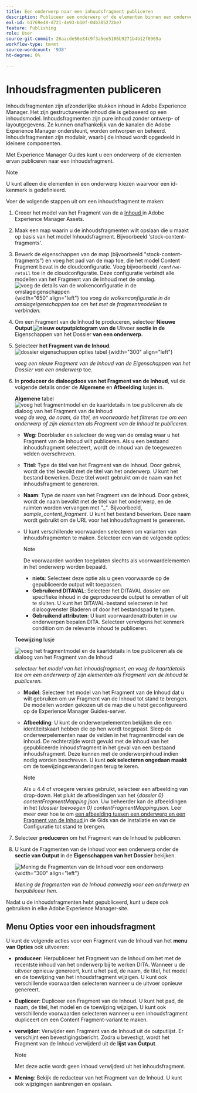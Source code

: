 ```yaml
---
title: Een onderwerp naar een inhoudsfragment publiceren
description: Publiceer een onderwerp of de elementen binnen een onderwerp aan een Fragment van de Inhoud in AEM Guides.  Leer hoe te om de aanwezige Fragments van de Inhoud voor een onderwerp te bekijken en hen opnieuw te publiceren.
exl-id: b1769e48-d721-4e93-b10f-04b385272be7
feature: Publishing
role: User
source-git-commit: 26aacde56e84c9f3a5ee5106b9271b4b12f8969a
workflow-type: tm+mt
source-wordcount: '938'
ht-degree: 0%

---
```


# Inhoudsfragmenten publiceren

Inhoudsfragmenten zijn afzonderlijke stukken inhoud in Adobe Experience Manager. Het zijn gestructureerde inhoud die is gebaseerd op een inhoudsmodel. Inhoudsfragmenten zijn pure inhoud zonder ontwerp- of layoutgegevens. Ze kunnen onafhankelijk van de kanalen die Adobe Experience Manager ondersteunt, worden ontworpen en beheerd. Inhoudsfragmenten zijn modulair, waarbij de inhoud wordt opgedeeld in kleinere componenten.

Met Experience Manager Guides kunt u een onderwerp of de elementen ervan publiceren naar een inhoudsfragment.

>[!NOTE]
>
>U kunt alleen die elementen in een onderwerp kiezen waarvoor een id-kenmerk is gedefinieerd.


Voer de volgende stappen uit om een inhoudsfragment te maken:

1. Creeer het model van het Fragment van de a [ Inhoud ](https://experienceleague.adobe.com/docs/experience-manager-65/assets/content-fragments/content-fragments-models.html?lang=nl-NL) in Adobe Experience Manager Assets.
1. Maak een map waarin u de inhoudsfragmenten wilt opslaan die u maakt op basis van het model Inhoudsfragment. Bijvoorbeeld &#39;stock-content-fragments&#39;.
1. Bewerk de eigenschappen van de map (bijvoorbeeld &quot;stock-content-fragments&quot;) en voeg het pad van de map toe, die het model Content Fragment bevat in de cloudconfiguratie.
Voeg bijvoorbeeld `/conf/we-retail` toe in de cloudconfiguratie. Deze configuratie verbindt alle modellen van het Fragment van de Inhoud met de omslag.\
   ![ voeg de details van de wolkenconfiguratie in de omslageigenschappen ](images/fragment-folder-cloud-configuration.png){width="650" align="left"} toe
   *voeg de wolkenconfiguratie in de omslageigenschappen toe om het met de fragmentmodellen te verbinden.*

1. Om een Fragment van de Inhoud te produceren, selecteer **Nieuwe Output ![ nieuw outputpictogram ](./images/Add_icon.svg) van de** Uitvoer **sectie in de** Eigenschappen van het Dossier **van een onderwerp.**
1. Selecteer **het Fragment van de Inhoud**.\
   ![ dossier eigenschappen opties tabel ](./images/file-properties-outputs-tab-new.png) {width="300" align="left"}

   *voeg een nieuw Fragment van de Inhoud van de Eigenschappen van het Dossier van een onderwerp* toe.

1. In **produceer de dialoogdoos van het Fragment van de Inhoud**, vul de volgende details onder de **Algemene** en **Afbeelding** lusjes in.

   **Algemene** tabel
   ![ voeg het fragmentmodel en de kaartdetails in toe publiceren als de dialoog van het Fragment van de Inhoud ](images/generate-content-fragment.png)
   *voeg de weg, de naam, de titel, en voorwaarde het filtreren toe om een onderwerp of zijn elementen als Fragment van de Inhoud te publiceren.*


   * **Weg**: Doorblader en selecteer de weg van de omslag waar u het Fragment van de Inhoud wilt publiceren. Als u een bestaand inhoudsfragment selecteert, wordt de inhoud van de toegewezen velden overschreven.
   * **Titel**: Type de titel van het Fragment van de Inhoud. Door gebrek, wordt de titel bevolkt met de titel van het onderwerp. U kunt het bestand bewerken. Deze titel wordt gebruikt om de naam van het inhoudsfragment te genereren.
   * **Naam**: Type de naam van het Fragment van de Inhoud. Door gebrek, wordt de naam bevolkt met de titel van het onderwerp, en de ruimten worden vervangen met &quot;_&quot;. Bijvoorbeeld, *sample_content_fragment*. U kunt het bestand bewerken.  Deze naam wordt gebruikt om de URL voor het inhoudsfragment te genereren.

   * U kunt verschillende voorwaarden selecteren om varianten van inhoudsfragmenten te maken. Selecteer een van de volgende opties:

     >[!NOTE]
     > 
     > De voorwaarden worden toegelaten slechts als voorwaardelementen in het onderwerp worden bepaald.

      * **niets**: Selecteer deze optie als u geen voorwaarde op de gepubliceerde output wilt toepassen.
      * **Gebruikend DITAVAL**: Selecteer het DITAVAL dossier om specifieke inhoud in de geproduceerde output te omvatten of uit te sluiten. U kunt het DITAVAL-bestand selecteren in het dialoogvenster Bladeren of door het bestandspad te typen.
      * **Gebruikend attributen**: U kunt voorwaardenattributen in uw onderwerpen bepalen DITA. Selecteer vervolgens het kenmerk condition om de relevante inhoud te publiceren.






   **Toewijzing** lusje

   ![ voeg het fragmentmodel en de kaartdetails in toe publiceren als de dialoog van het Fragment van de Inhoud ](images/content-fragment-mapping.png)

   *selecteer het model van het inhoudsfragment, en voeg de kaartdetails toe om een onderwerp of zijn elementen als Fragment van de Inhoud te publiceren.*

   * **Model**: Selecteer het model van het Fragment van de Inhoud dat u wilt gebruiken om uw Fragment van de Inhoud tot stand te brengen. De modellen worden gekozen uit de map die u hebt geconfigureerd op de Experience Manager Guides-server.
   * **Afbeelding**: U kunt de onderwerpelementen bekijken die een identiteitskaart hebben die op hen wordt toegepast. Sleep de onderwerpelementen naar de velden in het fragmentmodel van de inhoud.
De rechterzijde wordt gevuld met de inhoud van het gepubliceerde inhoudsfragment in het geval van een bestaand inhoudsfragment. Deze kunnen met de onderwerpinhoud indien nodig worden beschreven. U kunt **ook selecteren ongedaan maakt** om de toewijzingsveranderingen terug te keren.


     >[!NOTE]
     >
     > Als u 4.4 of vroegere versies gebruikt, selecteer een afbeelding van drop-down. Het plukt de afbeeldingen van het {*dossier 0} contentFragmentMapping.json.*  Uw beheerder kan de afbeeldingen in het {*dossier toevoegen 0} contentFragmentMapping.json.* Leer meer over hoe te om [ een afbeelding tussen een onderwerp en een Fragment van de Inhoud ](../cs-install-guide/conf-content-fragment-mapping-cs.md) in de Gids van de Installatie en van de Configuratie tot stand te brengen.

1. Selecteer **produceren** om het Fragment van de Inhoud te publiceren.

1. U kunt de Fragmenten van de Inhoud voor een onderwerp onder de **sectie van Output** in de **Eigenschappen van het Dossier** bekijken.

   ![ Mening de Fragmenten van de Inhoud voor een onderwerp ](images/outputs-options-menu-new.png){width="300" align="left"}

   *Mening de fragmenten van de Inhoud aanwezig voor een onderwerp en herpubliceer hen.*


Nadat u de inhoudsfragmenten hebt gepubliceerd, kunt u deze ook gebruiken in elke Adobe Experience Manager-site.




## Menu Opties voor een inhoudsfragment

U kunt de volgende acties voor een Fragment van de Inhoud van het **menu van Opties** ook uitvoeren:

* **produceer**: Herpubliceer het Fragment van de Inhoud om het met de recentste inhoud van het onderwerp bij te werken DITA. Wanneer u de uitvoer opnieuw genereert, kunt u het pad, de naam, de titel, het model en de toewijzing van het inhoudsfragment wijzigen. U kunt ook verschillende voorwaarden selecteren wanneer u de uitvoer opnieuw genereert.

* **Dupliceer**: Dupliceer een Fragment van de Inhoud. U kunt het pad, de naam, de titel, het model en de toewijzing wijzigen. U kunt ook verschillende voorwaarden selecteren wanneer u een inhoudsfragment dupliceert om een Content Fragment-variant te maken.

* **verwijder**: Verwijder een Fragment van de Inhoud uit de outputlijst. Er verschijnt een bevestigingsbericht. Zodra u bevestigt, wordt het Fragment van de Inhoud verwijderd uit de **lijst van Output**.

  >[!NOTE]
  >
  > Met deze actie wordt geen inhoud verwijderd uit het inhoudsfragment.

* **Mening**: Bekijk de redacteur van het Fragment van de Inhoud. U kunt ook wijzigingen aanbrengen en opslaan.